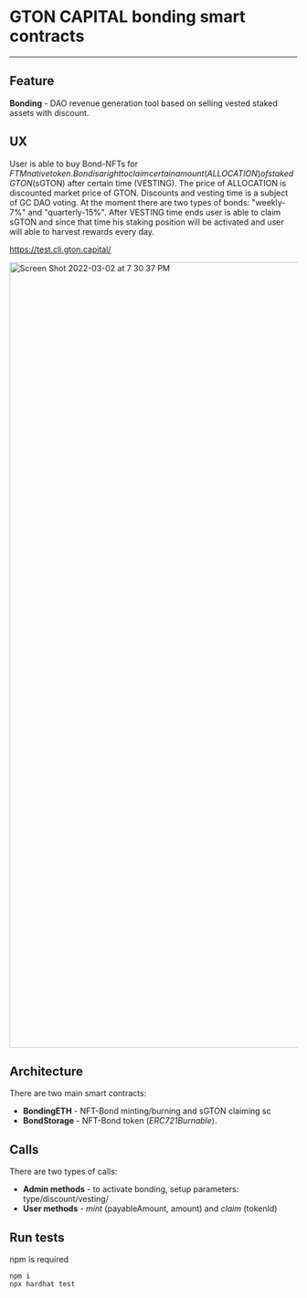# GTON CAPITAL bonding smart contracts
---
## Feature 
**Bonding** - DAO revenue generation tool based on selling vested staked assets with discount.

## UX 
User is able to buy Bond-NFTs for $FTM native token. Bond is a right to claim certain amount (ALLOCATION) of staked GTON ($sGTON) after certain time (VESTING). The price of ALLOCATION is discounted market price of GTON. Discounts and vesting time is a subject of GC DAO voting. At the moment there are two types of bonds: "weekly-7%" and "quarterly-15%". After VESTING time ends user is able to claim sGTON and since that time his staking position will be activated and user will able to harvest rewards every day.

https://test.cli.gton.capital/  

<img width="1376" alt="Screen Shot 2022-03-02 at 7 30 37 PM" src="https://user-images.githubusercontent.com/81938377/157839789-25d2c069-285f-4678-be27-e5135145151e.png">

## Architecture
There are two main smart contracts:
+ **BondingETH** - NFT-Bond minting/burning and sGTON claiming sc
+ **BondStorage** - NFT-Bond token (*ERC721Burnable*).

## Calls
There are two types of calls:
+ **Admin methods** - to activate bonding, setup parameters: type/discount/vesting/
+ **User methods** - *mint* (payableAmount,  amount) and *claim* (tokenId)

## Run tests
npm is required
```
npm i
npx hardhat test
```
